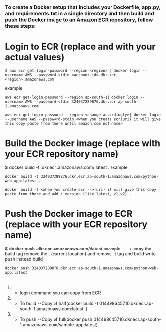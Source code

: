 ### To create a Docker setup that includes your Dockerfile, app.py, and requirements.txt in a single directory and then build and push the Docker image to an Amazon ECR repository, follow these steps:

# Login to ECR (replace <region> and <account-id> with your actual values)
```
$ aws ecr get-login-password --region <region> | docker login --username AWS --password-stdin <account-id>.dkr.ecr.<region>.amazonaws.com
```
example
```
aws ecr get-login-password --region ap-south-1| docker login --username AWS --password-stdin 324037289876.dkr.ecr.ap-south-1.amazonaws.com

aws ecr get-login-password --region <change accordingly>| docker login --username AWS --password-stdin <when you create ecr(uri) it will give this copy paste from there until amazon.com not name>
```

# Build the Docker image (replace <repo-name> with your ECR repository name)
$ docker build -t <account-id>.dkr.ecr.<region>.amazonaws.com/<repo-name>:latest .
example
```
docker build -t 324037289876.dkr.ecr.ap-south-1.amazonaws.com/python-web-app:latest .

docker build -t <when you create ecr -->(uri) it will give this copy paste from there and add : version (like latest, v1,v2) .
```

# Push the Docker image to ECR (replace <repo-name> with your ECR repository name)
$ docker push <account-id>.dkr.ecr.<region>.amazonaws.com/<repo-name>:latest
example---> copy the build tag remove the . (current location) and remove -t tag and build write push instead build 
```
docker push 324037289876.dkr.ecr.ap-south-1.amazonaws.com/python-web-app:latest

```

 ######
1. - login command you can copy from ECR
2. - To build --Copy of half(docker build -t 014498645710.dkr.ecr.ap-south-1.amazonaws.com:latest .)
3. - To push  --Copy of full(docker push 014498645710.dkr.ecr.ap-south-1.amazonaws.com/sample-app:latest)
